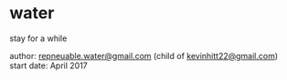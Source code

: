 # water
stay for a while

author:     repneuable.water@gmail.com (child of kevinhitt22@gmail.com) </br>
start date: April 2017  
